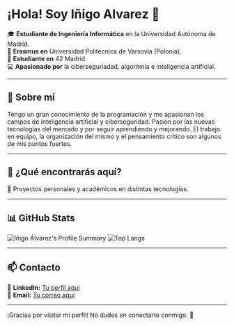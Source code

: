 # ¡Hola! Soy Iñigo Alvarez 👋  

🎓 **Estudiante de Ingeniería Informática** en la Universidad Autónoma de Madrid.  
📍 **Erasmus en** Universidad Politecnica de Varsovia (Polonia).  
🚀 **Estudiante en** 42 Madrid.  
💻 **Apasionado por** la ciberseguriadad, algoritmia e inteligencia artificial.  

---

## 🚀 Sobre mí  

Tengo un gran conocimiento de la programación y me apasionan los campos de inteligencia artificial y ciberseguridad.
Pasión por las nuevas tecnologías del mercado y por seguir aprendiendo y mejorando. 
El trabajo en equipo, la organización del mismo y el pensamiento crítico son algunos de mis puntos fuertes.

---

## 📌 ¿Qué encontrarás aquí?  

🔹 Proyectos personales y académicos en distintas tecnologías.   

---

## 📊 GitHub Stats  

![Iñigo Álvarez's Profile Summary](https://github-profile-summary-cards.vercel.app/api/cards/profile-details?username=inigoalvv&theme=tokyonight)
![Top Langs](https://github-readme-stats.vercel.app/api/top-langs/?username=inigoalvv&layout=compact&theme=tokyonight)  

---

## 📫 Contacto  

🔗 **LinkedIn:** [Tu perfil aquí](#)  
📧 **Email:** [Tu correo aquí](#)  

---

¡Gracias por visitar mi perfil! No dudes en conectarte conmigo. 🚀
